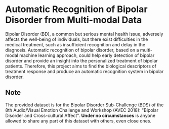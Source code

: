 # Automatic Recognition of Bipolar Disorder from Multi-modal Data

Bipolar Disorder (BD), a common but serious mental health issue, adversely affects the well-being of individuals, but there exist difficulties in the medical treatment, such as insufficient recognition and delay in the diagnosis. Automatic recognition of bipolar disorder, based on a multi-modal machine learning approach, could help early detection of bipolar disorder and provide an insight into the personalized treatment of bipolar patients. Therefore, this project aims to find the biological descriptors of treatment response and produce an automatic recognition system in bipolar disorder.

## Note 
The provided dataset is for the Bipolar Disorder Sub-Challenge (BDS) of the 8th Audio/Visual Emotion Challenge and Workshop (AVEC 2018): "Bipolar Disorder and Cross-cultural Affect". __Under no circumstances__ is anyone allowed to share any part of this dataset with others, even close ones. 